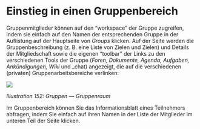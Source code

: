 
# Einstieg in einen Gruppenbereich

Gruppenmitglieder können auf den “workspace” der Gruppe zugreifen, indem sie einfach auf den Namen der entsprechenden Gruppe in der Auflistung auf der Hauptseite von _Groups_ klicken. Auf der Seite werden die Gruppenbeschreibung \(z. B. eine Liste von Zielen und Zielen\) und Details der Mitgliedschaft sowie die eigenen “toolbar” der Links zu den verschiedenen Tools der Gruppe \(_Foren, Dokumente, Agenda, Aufgaben, Ankündigungen, Wiki_ und _chat\) angezeigt, die auf die verschiedenen \(privaten\) Gruppenarbeitsbereiche verlinken:

![](../../.gitbook/assets/images217.png)

_Illustration 152: Gruppen — Gruppenraum_

Im Gruppenbereich können Sie das Informationsblatt eines Teilnehmers abfragen, indem Sie einfach auf ihren Namen in der Liste der Mitglieder im unteren Teil der Seite klicken.